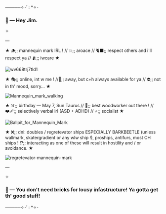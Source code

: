 ─────✧･ﾟ: *✧･
### 🔨 — Hey Jim.

✧

—

★ 🪵;; mannequin mark IRL ! // 💥;; aroace // 🐈‍⬛;; respect others and i'll respect ya // 🫂;; iwcare ★

![wv668trj7tld1](https://github.com/user-attachments/assets/e1e4ad52-acbc-43c7-bab2-ebf02a4fbd8b)



★ 🎭;; online, int w me ! //🌙;; away, but c+h always available for ya // ⛔;; not in th' mood, sorry... ★

![Mannequin_mark_walking](https://github.com/user-attachments/assets/12cdea1e-7ae5-4c9f-819d-4458cb336a47)



★ ♉;; birthday — May 7, Sun Taurus // 🍂;; best woodworker out there ! // ❤️‍🩹;; selectively verbal irl (ASD + ADHD) // ⭐;; socialist ★

![Ballpit_for_Mannequin_Mark](https://github.com/user-attachments/assets/fe4d5626-cf95-433f-b599-524f9b573c5b)



★ ❌;; dni: doubles / regretevator ships ESPECIALLY BARKBEETLE (unless wallmark, skatergradient or any wlw ship !), proships, antifurs, most CH ships ! ⁉️;; interacting as one of these will result in hostility and / or avoidance. ★

![regretevator-mannequin-mark](https://github.com/user-attachments/assets/5bf442f0-e526-4555-8fa0-c49a6e2a1ffa)

—

✧

### 🔨 — You don't need bricks for lousy infastructure! Ya gotta get th' good stuff!
─────✧･ﾟ: *✧･
